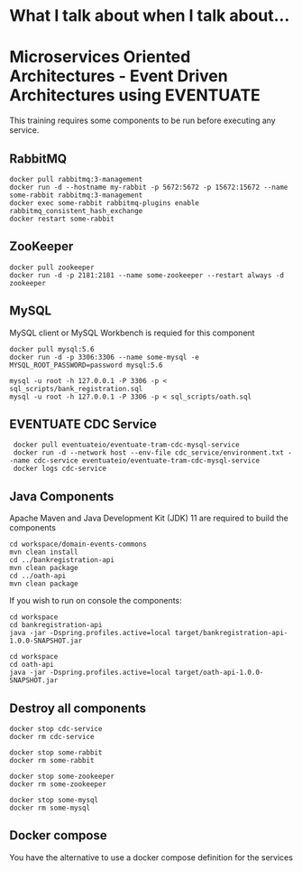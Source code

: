 # What I talk about when I talk about...
# Microservices Oriented Architectures - Event Driven Architectures using EVENTUATE

This training requires some components to be run before executing any service.

## RabbitMQ

```shell
docker pull rabbitmq:3-management
docker run -d --hostname my-rabbit -p 5672:5672 -p 15672:15672 --name some-rabbit rabbitmq:3-management
docker exec some-rabbit rabbitmq-plugins enable rabbitmq_consistent_hash_exchange
docker restart some-rabbit
```

## ZooKeeper

```shell
docker pull zookeeper
docker run -d -p 2181:2181 --name some-zookeeper --restart always -d zookeeper
```

## MySQL

MySQL client or MySQL Workbench is requied for this component

```shell
docker pull mysql:5.6
docker run -d -p 3306:3306 --name some-mysql -e MYSQL_ROOT_PASSWORD=password mysql:5.6

mysql -u root -h 127.0.0.1 -P 3306 -p < sql_scripts/bank_registration.sql
mysql -u root -h 127.0.0.1 -P 3306 -p < sql_scripts/oath.sql
```

## EVENTUATE CDC Service
```shell
 docker pull eventuateio/eventuate-tram-cdc-mysql-service
 docker run -d --network host --env-file cdc_service/environment.txt --name cdc-service eventuateio/eventuate-tram-cdc-mysql-service
 docker logs cdc-service
```

## Java Components

Apache Maven and Java Development Kit (JDK) 11 are required to build the components

```shell
cd workspace/domain-events-commons
mvn clean install
cd ../bankregistration-api
mvn clean package
cd ../oath-api
mvn clean package
```

If you wish to run on console the components:

```shell
cd workspace
cd bankregistration-api
java -jar -Dspring.profiles.active=local target/bankregistration-api-1.0.0-SNAPSHOT.jar
```

```shell
cd workspace
cd oath-api
java -jar -Dspring.profiles.active=local target/oath-api-1.0.0-SNAPSHOT.jar
```


## Destroy all components
```shell
docker stop cdc-service
docker rm cdc-service

docker stop some-rabbit
docker rm some-rabbit

docker stop some-zookeeper
docker rm some-zookeeper

docker stop some-mysql
docker rm some-mysql

```

## Docker compose

You have the alternative to use a docker compose definition for the services

